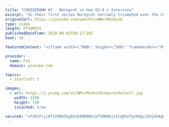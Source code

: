 ```yaml
---
title: "CHEESEDOWN #2 - Noregret vs Has G3-6 + Interview"
excerpt: "In their first series Noregret narrowly triumphed over the taiwanese player. Now Has will have to unholster every cannon and proxy dark shrine in his arsenal to bring it back and fight for the title. I’m also bloody curious to see if chronoboost makes up for the lack of a MSC when a match is full on"
originalUrl: https://youtube.com/watch?v=NMxrMonhoJ0
type: video
length: PT30M55S
publishedDateTime: 2020-08-03T00:27:28Z
heat: 50

featuredContent: "<iframe width=\"800\" height=\"500\" frameborder=\"0\" src=\"https://www.youtube.com/embed/NMxrMonhoJ0\" allow=\"accelerometer; autoplay; encrypted-media; gyroscope; picture-in-picture\" allowfullscreen></iframe>"

provider:
  name: PiG
  domain: youtube.com

topics:
  - StarCraft 2

images:
  - url: https://i.ytimg.com/vi/NMxrMonhoJ0/maxresdefault.jpg
    width: 1280
    height: 720
    isCached: true

secured: "sfXDlF+j/0TII6Me5kgbSzE0QKBHSJe7VOD8mjtSlqOhcPysKAgz1Zmj6kAgCyHKcJQwDgSgYnt9nGF7I+p99hFcJOF89NYBYQINPVo89d3iHtmZ1GE/+0WGzm2fSnUPPtn5tQvaAu4rlkoyrtgCsnQk68u69VS7CjuapkgfKXLuXJgGUSl2HKmemb1O+YXRptl5up4W4UmoGvs9+gMBDk5nskmKINeUzJXMUDlRF+DW6zddECbo8xz40iQ+8R9lyPmfEH74hnC8JwSVPPveD7u3U9wF2gAx6xdt2cSwhkdo60bK0I+4gMKI03YLwGD1tLjA9VDziLNtNlvuLcAWl9kvV0388VRX88xSboi9dsOa66DyvkXXltWTp70EAeByDSupXu9NGG78INp4H6vcdVH4ItEiiTOZ7Wu8Afmh8VA=;ScdwgNK3FKiTYJOI5rHSLA=="
---
```


